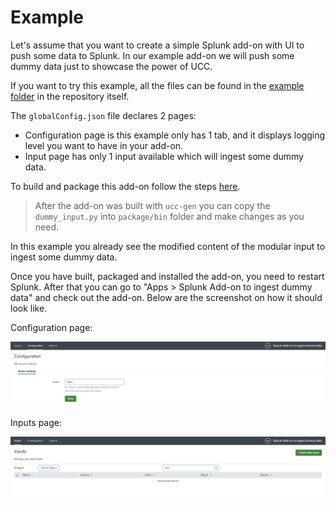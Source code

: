 # Example

Let's assume that you want to create a simple Splunk add-on with UI to push 
some data to Splunk. In our example add-on we will push some dummy data just
to showcase the power of UCC.

If you want to try this example, all the files can be found in the [example 
folder](https://github.com/splunk/addonfactory-ucc-generator/tree/main/example)
in the repository itself.

The `globalConfig.json` file declares 2 pages:

* Configuration page is this example only has 1 tab, and it displays logging level
you want to have in your add-on.
* Input page has only 1 input available which will ingest some dummy data.

To build and package this add-on follow the steps [here](../quickstart/#steps-to-generate-the-add-on).

> After the add-on was built with `ucc-gen` you can copy the `dummy_input.py`
> into `package/bin` folder and make changes as you need.

In this example you already see the modified content of the modular input to 
ingest some dummy data.

Once you have built, packaged and installed the add-on, you need to restart 
Splunk. After that you can go to "Apps > Splunk Add-on to ingest dummy data" and 
check out the add-on. Below are the screenshot on how it should look like.

Configuration page:

![image](images/example/splunk_add_on_dummy_data_configuration.png)

Inputs page:

![image](images/example/splunk_add_on_dummy_data_inputs.png)

